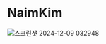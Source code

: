 # NaimKim

![스크린샷 2024-12-09 032948](https://github.com/user-attachments/assets/2c188134-5d23-4e19-8e64-3d07634e2d13)
